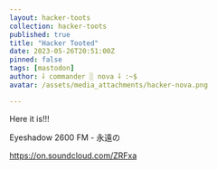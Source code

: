 ```yaml
---
layout: hacker-toots
collection: hacker-toots
published: true
title: "Hacker Tooted"
date: 2023-05-26T20:51:00Z
pinned: false
tags: [mastodon]
author: ⸸ commander ░ nova ⸸ :~$
avatar: /assets/media_attachments/hacker-nova.png

---
```


<p>Here it is!!!</p><p>Eyeshadow 2600 FM - 永遠の</p><p><a href="https://on.soundcloud.com/ZRFxa" target="_blank" rel="nofollow noopener noreferrer" translate="no"><span class="invisible">https://</span><span class="">on.soundcloud.com/ZRFxa</span><span class="invisible"></span></a></p>


